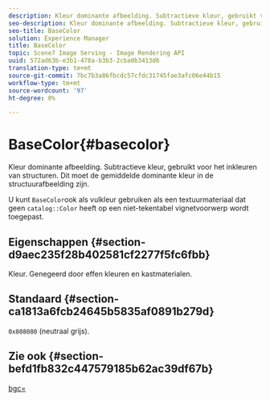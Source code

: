 ```yaml
---
description: Kleur dominante afbeelding. Subtractieve kleur, gebruikt voor het inkleuren van structuren. Dit moet de gemiddelde dominante kleur in de structuurafbeelding zijn.
seo-description: Kleur dominante afbeelding. Subtractieve kleur, gebruikt voor het inkleuren van structuren. Dit moet de gemiddelde dominante kleur in de structuurafbeelding zijn.
seo-title: BaseColor
solution: Experience Manager
title: BaseColor
topic: Scene7 Image Serving - Image Rendering API
uuid: 572ad63b-e3b1-478a-b3b3-2cba0b3413d6
translation-type: tm+mt
source-git-commit: 7bc7b3a86fbcdc57cfdc31745fae3afc06e44b15
workflow-type: tm+mt
source-wordcount: '97'
ht-degree: 0%

---
```



# BaseColor{#basecolor}

Kleur dominante afbeelding. Subtractieve kleur, gebruikt voor het inkleuren van structuren. Dit moet de gemiddelde dominante kleur in de structuurafbeelding zijn.

U kunt `BaseColor`ook als vulkleur gebruiken als een textuurmateriaal dat geen `catalog::Color` heeft op een niet-tekentabel vignetvoorwerp wordt toegepast.

## Eigenschappen {#section-d9aec235f28b402581cf2277f5fc6fbb}

Kleur. Genegeerd door effen kleuren en kastmaterialen.

## Standaard {#section-ca1813a6fcb24645b5835af0891b279d}

`0x808080` (neutraal grijs).

## Zie ook {#section-befd1fb832c447579185b62ac39df67b}

[bgc=](../../../../../ir-api/http-protocol/image-rendering-api-ref/c-ir-http-protocol-ref/c-ir-http-protocol-command-reference/r-ir-bgc.md#reference-3f5c78cea01c4a85aa582076d23aebb0)
